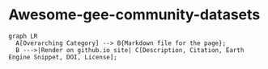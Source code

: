 # Awesome-gee-community-datasets 


``` mermaid
graph LR
  A[Overarching Category] --> B{Markdown file for the page};
  B --->|Render on github.io site| C[Description, Citation, Earth Engine Snippet, DOI, License];
```
